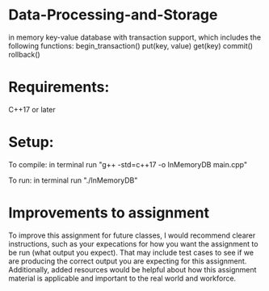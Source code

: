 # Data-Processing-and-Storage
 in memory key-value database with transaction support, which includes   the following functions:
    begin_transaction()
    put(key, value)
    get(key)
    commit()
    rollback()

# Requirements:
  C++17 or later

# Setup:
  To compile: in terminal run "g++ -std=c++17 -o InMemoryDB main.cpp"
  
  To run: in terminal run "./InMemoryDB"

# Improvements to assignment
  To improve this assignment for future classes, I would recommend        clearer instructions, such as your expecations for how you want the     assignment to be run (what output you expect). That may include test    cases to see if we are producing the correct output you are expecting   for this assignment. Additionally, added resources would be helpful     about how this assignment material is applicable and important to the   real world and workforce.
